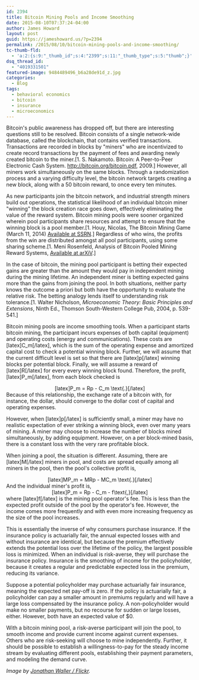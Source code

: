 ```yaml
---
id: 2394
title: Bitcoin Mining Pools and Income Smoothing
date: 2015-08-10T07:37:24-04:00
author: James Howard
layout: post
guid: https://jameshoward.us/?p=2394
permalink: /2015/08/10/bitcoin-mining-pools-and-income-smoothing/
tc-thumb-fld:
  - 'a:2:{s:9:"_thumb_id";s:4:"2399";s:11:"_thumb_type";s:5:"thumb";}'
dsq_thread_id:
  - "4019331501"
featured-image: 9484489496_b6a28de91d_z.jpg
categories:
  - Blog
tags:
  - behavioral economics
  - bitcoin
  - insurance
  - microeconomics
---
```

Bitcoin's public awareness has dropped off, but there are interesting questions still to be resolved.  Bitcoin consists of a single network-wide database, called the blockchain, that contains verified transactions.  Transactions are recorded in blocks by "miners" who are incentivized to create record transactions by the payment of fees and awarding newly created bitcoin to the miner.[1. S. Nakamoto. Bitcoin: A Peer-to-Peer Electronic Cash System. http://bitcoin.org/bitcoin.pdf, 2009.]  However, all miners work simultaneously on the same blocks.  Through a randomization process and a varying difficulty level, the bitcoin network targets creating a new block, along with a 50 bitcoin reward, to once every ten minutes.

As new participants join the bitcoin network, and industrial strength miners build out operations, the statistical likelihood of an individual bitcoin miner "winning" the block creation race goes down, effectively eliminating the value of the reward system.  Bitcoin mining pools were sooner organized wherein pool participants share resources and attempt to ensure that the winning block is a pool member.[1. Houy, Nicolas, The Bitcoin Mining Game (March 11, 2014) [Available at SSRN](http://ssrn.com/abstract=2407834).]  Regardless of who wins, the profits from the win are distributed amongst all pool participants, using some sharing scheme.[1. Meni Rosenfeld, Analysis of Bitcoin Pooled Mining Reward Systems, [Available at arXiV](http://arxiv.org/abs/1112.4980).]  

In the case of bitcoin, the mining pool participant is betting their expected gains are greater than the amount they would pay in independent mining during the mining lifetime. An independent miner is betting expected gains more than the gains from joining the pool. In both situations, neither party knows the outcome a priori but both have the opportunity to evaluate the relative risk. The betting analogy lends itself to understanding risk tolerance.[1. Walter Nicholson, _Microeconomic Theory: Basic Principles and Extensions_, Ninth Ed., Thomson South-Western College Pub, 2004, p. 539-541.]

Bitcoin mining pools are income smoothing tools.  When a participant starts bitcoin mining, the participant incurs expenses of both capital (equipment) and operating costs (energy and communications).  These costs are [latex]C_m[/latex], which is the sum of the operating expense and amortized capital cost to check a potential winning block.  Further, we will assume that the current difficult level is set so that there are [latex]p[/latex] winning blocks per potential block.  Finally, we will assume a reward of [latex]R[/latex] for every every winning block found.  Therefore, the profit, [latex]P_m[/latex], from each block checked is
<center>[latex]P_m = Rp - C_m \text{.}[/latex]</center>
Because of this relationship, the exchange rate of a bitcoin with, for instance, the dollar, should converge to the dollar cost of capital and operating expenses.

However, when [latex]p[/latex] is sufficiently small, a miner may have no realistic expectation of ever striking a winning block, even over many years of mining.  A miner may choose to increase the number of blocks mined simultaneously, by adding equipment.  However, on a per block-mined basis, there is a constant loss with the very rare profitable block.

When joining a pool, the situation is different.  Assuming, there are [latex]M[/latex] miners in pool, and costs are spread equally among all miners in the pool, then the pool's collective profit is,
<center>[latex]MP_m = MRp - MC_m \text{.}[/latex]</center>
And the individual miner's profit is,
<center>[latex]P_m = Rp - C_m - f\text{,}[/latex]</center>
where [latex]f[/latex] is the mining pool operator's fee.  This is less than the expected profit outside of the pool by the operator's fee.  However, the income comes more frequently and with even more increasing frequency as the size of the pool increases.  

This is essentially the inverse of why consumers purchase insurance.  If the insurance policy is actuarially fair, the annual expected losses with and without insurance are identical, but because the premium effectively extends the potential loss over the lifetime of the policy, the largest possible loss is minimized.  When an individual is risk-averse, they will purchase the insurance policy. Insurance is the smoothing of income for the policyholder, because it creates a regular and predictable expected loss in the premium, reducing its variance.  

Suppose a potential policyholder may purchase actuarially fair insurance, meaning the expected net pay-off is zero. If the policy is actuarially fair, a policyholder can pay a smaller amount in premiums regularly and will have a large loss compensated by the insurance policy. A non-policyholder would make no smaller payments, but no recourse for sudden or large losses, either. However, both have an expected value of $0.

With a bitcoin mining pool, a risk-averse participant will join the pool, to smooth income and provide current income against current expenses.  Others who are risk-seeking will choose to mine independently.  Further, it should be possible to establish a willingness-to-pay for the steady income stream by evaluating different pools, establishing their payment parameters, and modeling the demand curve.

_Image by [Jonathan Waller / Flickr](https://www.flickr.com/photos/whitez/9484489496)._
